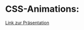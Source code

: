 <h1>CSS-Animations:</h1>
<a href="https://docs.google.com/presentation/d/1KmzoYJKvG9RHRl2f5lRmcdYQS-TL8v-nbo0UQgGA40w/edit?usp=sharing" target="_blank">Link zur Präsentation</a>

